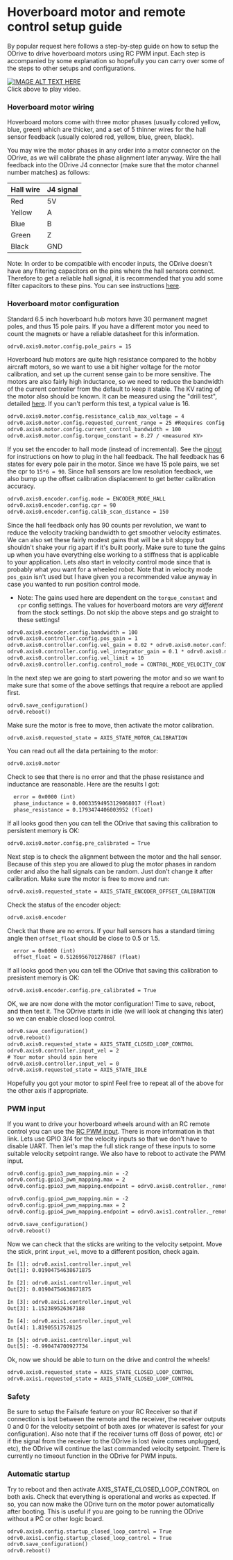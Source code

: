 
# Hoverboard motor and remote control setup guide
By popular request here follows a step-by-step guide on how to setup the ODrive to drive hoverboard motors using RC PWM input.
Each step is accompanied by some explanation so hopefully you can carry over some of the steps to other setups and configurations.


[![IMAGE ALT TEXT HERE](https://img.youtube.com/vi/ponx_U4xhoM/0.jpg)](https://www.youtube.com/watch?v=ponx_U4xhoM) <br> Click above to play video.

### Hoverboard motor wiring
Hoverboard motors come with three motor phases (usually colored yellow, blue, green) which are thicker, and a set of 5 thinner wires for the hall sensor feedback (usually colored red, yellow, blue, green, black).

You may wire the motor phases in any order into a motor connector on the ODrive, as we will calibrate the phase alignment later anyway. Wire the hall feedback into the ODrive J4 connector (make sure that the motor channel number matches) as follows:

| Hall wire | J4 signal |
|-----------|-----------|
| Red       | 5V        |
| Yellow    | A         |
| Blue      | B         |
| Green     | Z         |
| Black     | GND       |

Note: In order to be compatible with encoder inputs, the ODrive doesn't have any filtering capacitors on the pins where the hall sensors connect. Therefore to get a reliable hall signal, it is recommended that you add some filter capacitors to these pins. You can see instructions [here](https://discourse.odriverobotics.com/t/encoder-error-error-illegal-hall-state/1047/7?u=madcowswe).


### Hoverboard motor configuration
Standard 6.5 inch hoverboard hub motors have 30 permanent magnet poles, and thus 15 pole pairs. If you have a different motor you need to count the magnets or have a reliable datasheet for this information.
```txt
odrv0.axis0.motor.config.pole_pairs = 15
```

Hoverboard hub motors are quite high resistance compared to the hobby aircraft motors, so we want to use a bit higher voltage for the motor calibration, and set up the current sense gain to be more sensitive. 
The motors are also fairly high inductance, so we need to reduce the bandwidth of the current controller from the default to keep it stable.
The KV rating of the motor also should be known. It can be measured using the "drill test", detailed [here](https://discourse.odriverobotics.com/t/project-hoverarm/441/2?u=madcowswe). If you can't perform this test, a typical value is 16.

```txt
odrv0.axis0.motor.config.resistance_calib_max_voltage = 4
odrv0.axis0.motor.config.requested_current_range = 25 #Requires config save and reboot
odrv0.axis0.motor.config.current_control_bandwidth = 100
odrv0.axis0.motor.config.torque_constant = 8.27 / <measured KV>
```

If you set the encoder to hall mode (instead of incremental). See the [pinout](encoders.md#hall-effect-encoders) for instructions on how to plug in the hall feedback.
The hall feedback has 6 states for every pole pair in the motor. Since we have 15 pole pairs, we set the cpr to `15*6 = 90`. Since hall sensors are low resolution feedback, we also bump up the offset calibration displacement to get better calibration accuracy.
```txt
odrv0.axis0.encoder.config.mode = ENCODER_MODE_HALL
odrv0.axis0.encoder.config.cpr = 90
odrv0.axis0.encoder.config.calib_scan_distance = 150
```

Since the hall feedback only has 90 counts per revolution, we want to reduce the velocity tracking bandwidth to get smoother velocity estimates.
We can also set these fairly modest gains that will be a bit sloppy but shouldn't shake your rig apart if it's built poorly. Make sure to tune the gains up when you have everything else working to a stiffness that is applicable to your application.
Lets also start in velocity control mode since that is probably what you want for a wheeled robot. Note that in velocity mode `pos_gain` isn't used but I have given you a recommended value anyway in case you wanted to run position control mode.

* Note: The gains used here are dependent on the `torque_constant` and `cpr` config settings. The values for hoverboard motors are *very different* from the stock settings. Do not skip the above steps and go straight to these settings!
```txt
odrv0.axis0.encoder.config.bandwidth = 100
odrv0.axis0.controller.config.pos_gain = 1
odrv0.axis0.controller.config.vel_gain = 0.02 * odrv0.axis0.motor.config.torque_constant * odrv0.axis0.encoder.config.cpr
odrv0.axis0.controller.config.vel_integrator_gain = 0.1 * odrv0.axis0.motor.config.torque_constant * odrv0.axis0.encoder.config.cpr
odrv0.axis0.controller.config.vel_limit = 10
odrv0.axis0.controller.config.control_mode = CONTROL_MODE_VELOCITY_CONTROL
```

In the next step we are going to start powering the motor and so we want to make sure that some of the above settings that require a reboot are applied first.
```txt
odrv0.save_configuration()
odrv0.reboot()
```

Make sure the motor is free to move, then activate the motor calibration.
```txt
odrv0.axis0.requested_state = AXIS_STATE_MOTOR_CALIBRATION
```

You can read out all the data pertaining to the motor:
```txt
odrv0.axis0.motor
```

Check to see that there is no error and that the phase resistance and inductance are reasonable. Here are the results I got:
```txt
  error = 0x0000 (int)
  phase_inductance = 0.00033594953129068017 (float)
  phase_resistance = 0.1793474406003952 (float)
```

If all looks good then you can tell the ODrive that saving this calibration to persistent memory is OK:
```txt
odrv0.axis0.motor.config.pre_calibrated = True
```

Next step is to check the alignment between the motor and the hall sensor.
Because of this step you are allowed to plug the motor phases in random order and also the hall signals can be random. Just don't change it after calibration.
Make sure the motor is free to move and run:
```txt
odrv0.axis0.requested_state = AXIS_STATE_ENCODER_OFFSET_CALIBRATION
```

Check the status of the encoder object:
```txt
odrv0.axis0.encoder
```

Check that there are no errors. If your hall sensors has a standard timing angle then `offset_float` should be close to 0.5 or 1.5.
```txt
  error = 0x0000 (int)
  offset_float = 0.5126956701278687 (float)
```

If all looks good then you can tell the ODrive that saving this calibration to presistent memory is OK:
```txt
odrv0.axis0.encoder.config.pre_calibrated = True
```

OK, we are now done with the motor configuration! Time to save, reboot, and then test it.
The ODrive starts in idle (we will look at changing this later) so we can enable closed loop control.
```txt
odrv0.save_configuration()
odrv0.reboot()
odrv0.axis0.requested_state = AXIS_STATE_CLOSED_LOOP_CONTROL
odrv0.axis0.controller.input_vel = 2
# Your motor should spin here
odrv0.axis0.controller.input_vel = 0
odrv0.axis0.requested_state = AXIS_STATE_IDLE
```

Hopefully you got your motor to spin! Feel free to repeat all of the above for the other axis if appropriate.

### PWM input
If you want to drive your hoverboard wheels around with an RC remote control you can use the [RC PWM input](rc-pwm.md). There is more information in that link.
Lets use GPIO 3/4 for the velocity inputs so that we don't have to disable UART.
Then let's map the full stick range of these inputs to some suitable velocity setpoint range.
We also have to reboot to activate the PWM input.
```txt
odrv0.config.gpio3_pwm_mapping.min = -2
odrv0.config.gpio3_pwm_mapping.max = 2
odrv0.config.gpio3_pwm_mapping.endpoint = odrv0.axis0.controller._remote_attributes['input_vel']

odrv0.config.gpio4_pwm_mapping.min = -2
odrv0.config.gpio4_pwm_mapping.max = 2
odrv0.config.gpio4_pwm_mapping.endpoint = odrv0.axis1.controller._remote_attributes['input_vel']

odrv0.save_configuration()
odrv0.reboot()
```

Now we can check that the sticks are writing to the velocity setpoint. Move the stick, print `input_vel`, move to a different position, check again.
```txt
In [1]: odrv0.axis1.controller.input_vel
Out[1]: 0.01904754638671875

In [2]: odrv0.axis1.controller.input_vel
Out[2]: 0.01904754638671875

In [3]: odrv0.axis1.controller.input_vel
Out[3]: 1.152389526367188

In [4]: odrv0.axis1.controller.input_vel
Out[4]: 1.81905517578125

In [5]: odrv0.axis1.controller.input_vel
Out[5]: -0.990474700927734
```

Ok, now we should be able to turn on the drive and control the wheels!
```txt
odrv0.axis0.requested_state = AXIS_STATE_CLOSED_LOOP_CONTROL
odrv0.axis1.requested_state = AXIS_STATE_CLOSED_LOOP_CONTROL
```

### Safety
Be sure to setup the Failsafe feature on your RC Receiver so that if connection is lost between the remote and the receiver, the receiver outputs 0 and 0 for the velocity setpoint of both axes (or whatever is safest for your configuration). Also note that if the receiver turns off (loss of power, etc) or if the signal from the receiver to the ODrive is lost (wire comes unplugged, etc), the ODrive will continue the last commanded velocity setpoint. There is currently no timeout function in the ODrive for PWM inputs.

### Automatic startup
Try to reboot and then activate AXIS_STATE_CLOSED_LOOP_CONTROL on both axis. Check that everything is operational and works as expected.
If so, you can now make the ODrive turn on the motor power automatically after booting. This is useful if you are going to be running the ODrive without a PC or other logic board.
```txt
odrv0.axis0.config.startup_closed_loop_control = True
odrv0.axis1.config.startup_closed_loop_control = True
odrv0.save_configuration()
odrv0.reboot()
```
